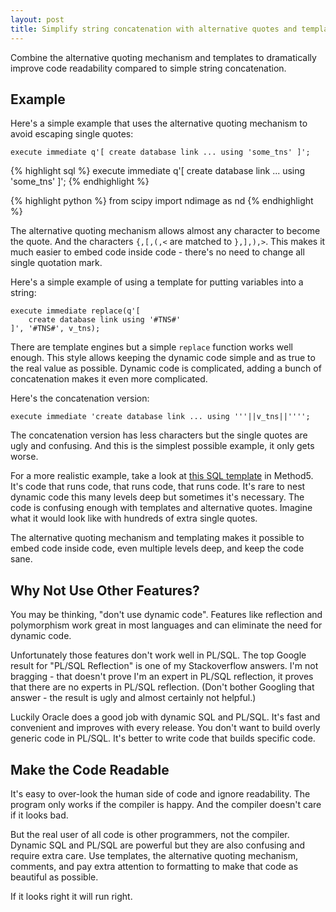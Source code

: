 ```yaml
---
layout: post
title: Simplify string concatenation with alternative quotes and templates
---
```


Combine the alternative quoting mechanism and templates to dramatically improve code readability compared to simple string concatenation.


## Example

Here's a simple example that uses the alternative quoting mechanism to avoid escaping single quotes:

	execute immediate q'[ create database link ... using 'some_tns' ]';

{% highlight sql %}
    execute immediate q'[ create database link ... using 'some_tns' ]';
{% endhighlight %}


{% highlight python %}
    from scipy import ndimage as nd
{% endhighlight %}


The alternative quoting mechanism allows almost any character to become the quote.  And the characters `{,[,(,<` are matched to `},],),>`.  This makes it much easier to embed code inside code - there's no need to change all single quotation mark.

Here's a simple example of using a template for putting variables into a string:

	execute immediate replace(q'[
		create database link using '#TNS#'
	]', '#TNS#', v_tns);

There are template engines but a simple `replace` function works well enough.  This style allows keeping the dynamic code simple and as true to the real value as possible.  Dynamic code is complicated, adding a bunch of concatenation makes it even more complicated.

Here's the concatenation version:

	execute immediate 'create database link ... using '''||v_tns||'''';

The concatenation version has less characters but the single quotes are ugly and confusing.  And this is the simplest possible example, it only gets worse.

For a more realistic example, take a look at [this SQL template](https://github.com/method5/method5/blob/master/code/m5_pkg.pck#L172) in Method5.  It's code that runs code, that runs code, that runs code.  It's rare to nest dynamic code this many levels deep but sometimes it's necessary.  The code is confusing enough with templates and alternative quotes.  Imagine what it would look like with hundreds of extra single quotes.

The alternative quoting mechanism and templating makes it possible to embed code inside code, even multiple levels deep, and keep the code sane.


## Why Not Use Other Features?

You may be thinking, "don't use dynamic code".  Features like reflection and polymorphism work great in most languages and can eliminate the need for dynamic code.

Unfortunately those features don't work well in PL/SQL.  The top Google result for "PL/SQL Reflection" is one of my Stackoverflow answers.  I'm not bragging - that doesn't prove I'm an expert in PL/SQL reflection, it proves that there are no experts in PL/SQL reflection.  (Don't bother Googling that answer - the result is ugly and almost certainly not helpful.)

Luckily Oracle does a good job with dynamic SQL and PL/SQL.  It's fast and convenient and improves with every release.  You don't want to build overly generic code in PL/SQL.  It's better to write code that builds specific code.


## Make the Code Readable

It's easy to over-look the human side of code and ignore readability.  The program only works if the compiler is happy.  And the compiler doesn't care if it looks bad.

But the real user of all code is other programmers, not the compiler.  Dynamic SQL and PL/SQL are powerful but they are also confusing and require extra care.  Use templates, the alternative quoting mechanism, comments, and pay extra attention to formatting to make that code as beautiful as possible.

If it looks right it will run right.
